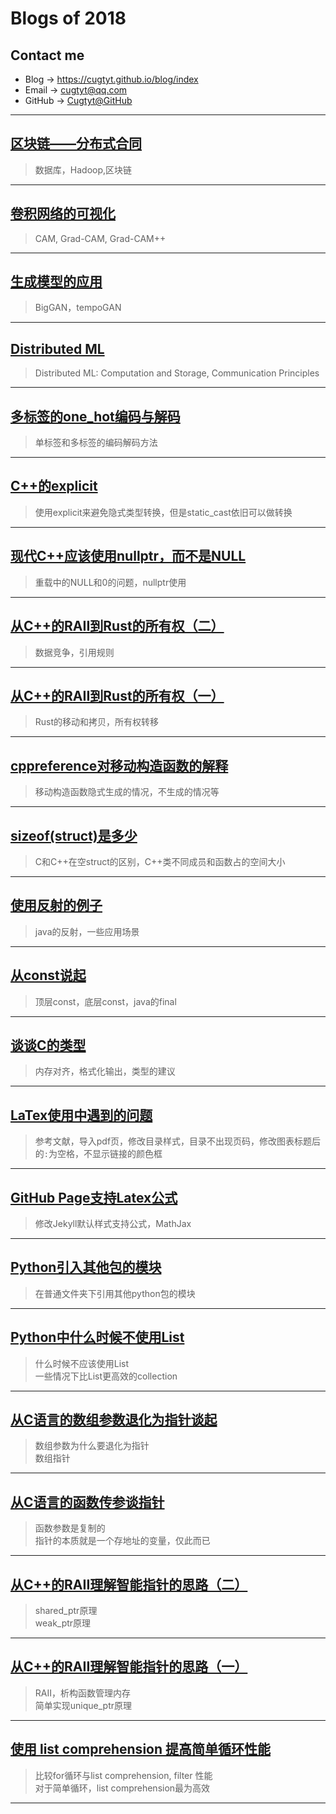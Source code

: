 # **Blogs of 2018**

## Contact me

* Blog -> <https://cugtyt.github.io/blog/index>
* Email -> <cugtyt@qq.com>
* GitHub -> [Cugtyt@GitHub](https://github.com/Cugtyt)

---

## [**区块链——分布式合同**](https://cugtyt.github.io/blog/2018/122211)

> 数据库，Hadoop,区块链

---

## [**卷积网络的可视化**](https://cugtyt.github.io/blog/2018/121916)

> CAM, Grad-CAM, Grad-CAM++

---

## [**生成模型的应用**](https://cugtyt.github.io/blog/2018/120918)

> BigGAN，tempoGAN

---

## [**Distributed ML**](https://cugtyt.github.io/blog/2018/111911)

> Distributed ML: Computation and Storage, Communication Principles

---

## [**多标签的one_hot编码与解码**](https://cugtyt.github.io/blog/2018/092912)

> 单标签和多标签的编码解码方法

---

## [**C++的explicit**](https://cugtyt.github.io/blog/2018/091318)

> 使用explicit来避免隐式类型转换，但是static_cast依旧可以做转换

---

## [**现代C++应该使用nullptr，而不是NULL**](https://cugtyt.github.io/blog/2018/080412)

> 重载中的NULL和0的问题，nullptr使用

---

## [**从C++的RAII到Rust的所有权（二）**](https://cugtyt.github.io/blog/2018/080413)

> 数据竞争，引用规则

---

## [**从C++的RAII到Rust的所有权（一）**](https://cugtyt.github.io/blog/2018/080310)

> Rust的移动和拷贝，所有权转移

---

## [**cppreference对移动构造函数的解释**](https://cugtyt.github.io/blog/2018/080209)

> 移动构造函数隐式生成的情况，不生成的情况等

---

## [**sizeof(struct)是多少**](https://cugtyt.github.io/blog/2018/080113)

> C和C++在空struct的区别，C++类不同成员和函数占的空间大小

---

## [**使用反射的例子**](https://cugtyt.github.io/blog/2018/080111)

> java的反射，一些应用场景

---

## [**从const说起**](https://cugtyt.github.io/blog/2018/07241254)

> 顶层const，底层const，java的final

---

## [**谈谈C的类型**](https://cugtyt.github.io/blog/2018/07211744)

> 内存对齐，格式化输出，类型的建议

---

## [**LaTex使用中遇到的问题**](https://cugtyt.github.io/blog/2018/05312020)

> 参考文献，导入pdf页，修改目录样式，目录不出现页码，修改图表标题后的`:`为空格，不显示链接的颜色框

---

## [**GitHub Page支持Latex公式**](https://cugtyt.github.io/blog/2018/04301511)

> 修改Jekyll默认样式支持公式，MathJax

---

## [**Python引入其他包的模块**](https://cugtyt.github.io/blog/2018/03091457)

> 在普通文件夹下引用其他python包的模块

---

## [**Python中什么时候不使用List**](https://cugtyt.github.io/blog/2018/02282133)

> 什么时候不应该使用List  
> 一些情况下比List更高效的collection

---

## [**从C语言的数组参数退化为指针谈起**](https://cugtyt.github.io/blog/2018/02211209)

> 数组参数为什么要退化为指针  
> 数组指针

---

## [**从C语言的函数传参谈指针**](https://cugtyt.github.io/blog/2018/02191214)

> 函数参数是复制的  
> 指针的本质就是一个存地址的变量，仅此而已

---

## [**从C++的RAII理解智能指针的思路（二）**](https://cugtyt.github.io/blog/2018/02191208)

> shared_ptr原理  
> weak_ptr原理

---

## [**从C++的RAII理解智能指针的思路（一）**](https://cugtyt.github.io/blog/2018/02132021)

> RAII，析构函数管理内存  
> 简单实现unique_ptr原理

---

## [**使用 list comprehension 提高简单循环性能**](https://cugtyt.github.io/blog/2018/02031239)

> 比较for循环与list comprehension, filter 性能  
> 对于简单循环，list comprehension最为高效

---